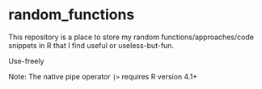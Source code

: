 # random_functions

This repository is a place to store my random functions/approaches/code snippets in R that I find useful or useless-but-fun.

Use-freely

Note: The native pipe operator `|>` requires R version 4.1+
